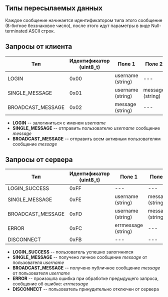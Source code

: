## Типы пересылаемых данных
Каждое сообщение начинается идентификатором типа этого сообщение (8-битное беззнаковое число), после этого идут параметры в виде Null-terminated ASCII строк.

## Запросы от клиента
| Тип | Идентификатор (uint8_t)| Поле 1 | Поле 2 |
| ------ | ------ | ------ | ------ |
| LOGIN | 0x00 | username (string) | --- |
| SINGLE_MESSAGE | 0x01 | username (string) | message (string) |
| BROADCAST_MESSAGE | 0x02 | message (string) | --- |

- **LOGIN** -- залогиниться с именем *username*
- **SINGLE_MESSAGE** -- отправить пользователю *username* сообщение *message*
- **BROADCAST_MESSAGE** -- отправить всем активным пользователям сообщение *message*

## Запросы от сервера
| Тип | Идентификатор (uint8_t)| Поле 1 | Поле 2 |
| ------ | ------ | ------ | ------ |
| LOGIN_SUCCESS | 0xFF | --- | --- |
| SINGLE_MESSAGE | 0xFE | username (string) | message (string) |
| BROADCAST_MESSAGE | 0xFD | username (string) | message (string) |
| ERROR | 0xFC | errmessage (string) | --- |
| DISCONNECT | 0xFB | --- | --- |

- **LOGIN_SUCCESS** -- пользователь успешно залогинился
- **SINGLE_MESSAGE** -- получено личное сообщение *message* от пользователя *username*
- **BROADCAST_MESSAGE** -- получено публичное сообщение *message* от пользователя *username*
- **ERROR** -- произошла ошибка при обработке предыдущего запроса, сообщение об ошибке: *errmessage*
- **DISCONNECT** -- пользователь принудительно отключен от сервера
